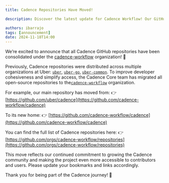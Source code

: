 ```yaml
---
title: Cadence Repositories Have Moved!

description: Discover the latest update for Cadence Workflow! Our GitHub repositories have moved to the new cadence-workflow organization. Learn more about the migration, including updated links and how this change supports the growing Cadence community

authors: ibarrajo
tags: [announcement]
date: 2024-11-18T14:00
---
```


We’re excited to announce that all Cadence GitHub repositories have been consolidated under the [cadence-workflow](https://github.com/cadence-workflow) organization! 🎉

Previously, Cadence repositories were distributed across multiple organizations at Uber: [`uber`](https://github.com/uber), [`uber-go`](https://github.com/uber-go), [`uber-common`](https://github.com/uber-common). To improve developer cohesiveness and simplify access, the Cadence Core team has migrated all open-source repositories to the[`cadence-workflow`](https://github.com/cadence-workflow) organization.

For example, our main repository has moved from:
👉 [https://github.com/uber/cadence](https://github.com/cadence-workflow/cadence)

To its new home:
👉 [https://github.com/cadence-workflow/cadence](https://github.com/cadence-workflow/cadence)

You can find the full list of Cadence repositories here:
👉 [https://github.com/orgs/cadence-workflow/repositories](https://github.com/orgs/cadence-workflow/repositories)

<!-- truncate -->

This move reflects our continued commitment to growing the Cadence community and making the project even more accessible to contributors and users. Please update your bookmarks and links accordingly.

Thank you for being part of the Cadence journey! 🚀
